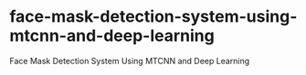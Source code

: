 # face-mask-detection-system-using-mtcnn-and-deep-learning
Face Mask Detection System Using MTCNN and Deep Learning
